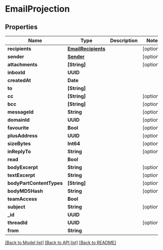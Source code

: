 # EmailProjection

## Properties
Name | Type | Description | Notes
------------ | ------------- | ------------- | -------------
**recipients** | [**EmailRecipients**](EmailRecipients) |  | [optional] 
**sender** | [**Sender**](Sender) |  | [optional] 
**attachments** | **[String]** |  | [optional] 
**inboxId** | **UUID** |  | 
**createdAt** | **Date** |  | 
**to** | **[String]** |  | 
**cc** | **[String]** |  | [optional] 
**bcc** | **[String]** |  | [optional] 
**messageId** | **String** |  | [optional] 
**domainId** | **UUID** |  | [optional] 
**favourite** | **Bool** |  | [optional] 
**plusAddress** | **UUID** |  | [optional] 
**sizeBytes** | **Int64** |  | [optional] 
**inReplyTo** | **String** |  | [optional] 
**read** | **Bool** |  | 
**bodyExcerpt** | **String** |  | [optional] 
**textExcerpt** | **String** |  | [optional] 
**bodyPartContentTypes** | **[String]** |  | [optional] 
**bodyMD5Hash** | **String** |  | [optional] 
**teamAccess** | **Bool** |  | 
**subject** | **String** |  | [optional] 
**_id** | **UUID** |  | 
**threadId** | **UUID** |  | [optional] 
**from** | **String** |  | 

[[Back to Model list]](../README#documentation-for-models) [[Back to API list]](../README#documentation-for-api-endpoints) [[Back to README]](../README)


